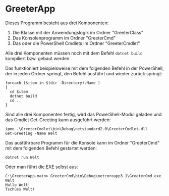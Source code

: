 # GreeterApp

Dieses Programm besteht aus drei Komponenten:

1) Die Klasse mit der Anwendungslogik im Ordner "GreeterClass"
2) Das Konsolenprogramm im Ordner "GreeterCmd"
3) Das oder die PowerShell Cmdlets im Ordner "GreeterCmdlet"

Alle drei Komponenten müssen noch mit dem Befehl ```dotnet build``` kompiliert bzw. gebaut werden. 

Das funktioniert beispielsweise mit dem folgenden Befehl in der PowerShell, der in jeden Ordner springt, den Befehl ausführt und wieder zurück springt:

```
foreach ($item in $(dir -Directory).Name )
{
  cd $item
  dotnet build
  cd ..
}
```

Sind alle drei Komponenten fertig, wird das PowerShell-Modul geladen und das Cmdlet Get-Greeting kann ausgeführt werden:

```
ipmo .\GreeterCmdlet\bin\Debug\netstandard2.0\GreeterCmdlet.dll
Get-Greeting -Name Welt
```

Das ausführbare Programm für die Konsole kann im Ordner "GreeterCmd" mit dem folgenden Befehl gestartet werden:

```
dotnet run Welt
```

Oder man führt die EXE selbst aus:

```
C:\GreeterApp-main> GreeterCmd\bin\Debug\netcoreapp3.1\GreeterCmd.exe Welt
Hallo Welt!
Tschüss Welt!
```


